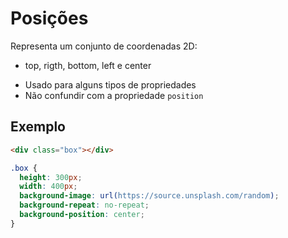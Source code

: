# Posições

<position>

Representa um conjunto de coordenadas 2D:
- top, rigth, bottom, left e center

* Usado para alguns tipos de propriedades
* Não confundir com a propriedade `position`


## Exemplo

```HTML
<div class="box"></div>
```

```CSS
.box {
  height: 300px;
  width: 400px;
  background-image: url(https://source.unsplash.com/random);
  background-repeat: no-repeat;
  background-position: center;
}
```